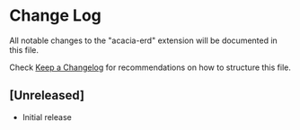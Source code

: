 # Change Log

All notable changes to the "acacia-erd" extension will be documented in this file.

Check [Keep a Changelog](http://keepachangelog.com/) for recommendations on how to structure this file.

## [Unreleased]

- Initial release